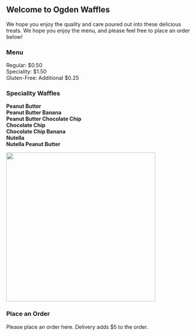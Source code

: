 ## Welcome to Ogden Waffles

We hope you enjoy the quality and care poured out into these delicious treats. We hope you enjoy the menu, and please feel free to place an order below!

### Menu

Regular: $0.50
<br>
Speciality: $1.50
<br>
Gluten-Free: Additional $0.25
<br>

### Speciality Waffles

<b>Peanut Butter</b>
<br>
<b>Peanut Butter Banana</b>
<br>
<b>Peanut Butter Chocolate Chip</b>
<br>
<b>Chocolate Chip</b>
<br>
<b>Chocolate Chip Banana</b>
<br>
<b>Nutella</b>
<br>
<b>Nutella Peanut Butter</b>
<br>




<img src = "https://user-images.githubusercontent.com/79684104/109269201-27d86100-77da-11eb-888d-3b88209ad945.jpg" width = 400 height = 400>


### Place an Order

Please place an order here. Delivery adds $5 to the order. 
